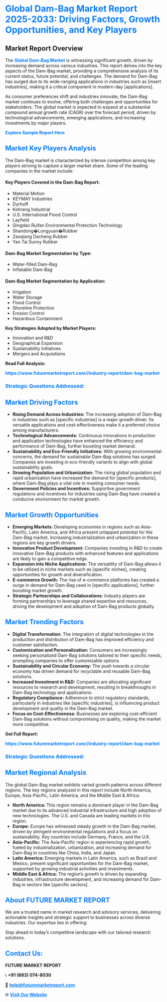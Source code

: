 <h1 style="color: #007BFF;">Global Dam-Bag Market Report 2025-2033: Driving Factors, Growth Opportunities, and Key Players</h1>

<section id="overview">
<h2>Market Report Overview</h2>
<p>The <a href="https://www.futuremarketreport.com//industry-report/dam-bag-market" style="color: #007BFF; text-decoration: none;"><strong>Global Dam-Bag Market</strong></a> is witnessing significant growth, driven by increasing demand across various industries. This report delves into the key aspects of the Dam-Bag market, providing a comprehensive analysis of its current status, future potential, and challenges. The demand for Dam-Bag has surged due to its wide-ranging applications in industries such as [insert industries], making it a critical component in modern-day [applications].</p>
<p>As consumer preferences shift and industries innovate, the Dam-Bag market continues to evolve, offering both challenges and opportunities for stakeholders. The global market is expected to expand at a substantial compound annual growth rate (CAGR) over the forecast period, driven by technological advancements, emerging applications, and increasing investments by major players.</p>
</section>

<section id="overview">
<p><a href="https://www.futuremarketreport.com//request-sample/reportId=92161" style="color: #007BFF; text-decoration: none;"><strong>Explore Sample Report Here</strong></a></p>
</section>

<section id="key-players">
<h2 style="color: #007BFF;">Market Key Players Analysis</h2>
<p>The Dam-Bag market is characterized by intense competition among key players striving to capture a larger market share. Some of the leading companies in the market include:</p>
<h4>Key Players Covered in the Dam-Bag Report:</h4>
<ul><li>Material Motion</li><li>KEYMAY Industries</li><li>Dyrhoff</li><li>Kohrang Industrial</li><li>U.S. International Flood Control</li><li>Layfield</li><li>Qingdao Ruifan Environmental Protection Technology</li><li>Shandong�Longyuan�Rubber</li><li>Zaoqiang Dacheng Rubber</li><li>Yan Tai Sunny Rubber</li></ul>
<h4>Dam-Bag Market Segmentation by Type:</h4>
<ul><li>Water-filled Dam-Bag</li><li>Inflatable Dam-Bag</li></ul>

<h4>Dam-Bag Market Segmentation by Application:</h4>
<ul><li>Irrigation</li><li>Water Storage</li><li>Flood Control</li><li>Shoreline Protection</li><li>Erosion Control</li><li>Hazardous Containment</li></ul>
<p><strong>Key Strategies Adopted by Market Players:</strong></p>
<ul>
<li>Innovation and R&D</li>
<li>Geographical Expansion</li>
<li>Sustainability Initiatives</li>
<li>Mergers and Acquisitions</li>
</ul>
</section>

<section>
<p><strong>Read Full Analysis: </strong></p><a href="https://www.futuremarketreport.com//industry-report/dam-bag-market" style="color: #007BFF; text-decoration: none;"><strong>https://www.futuremarketreport.com//industry-report/dam-bag-market</strong></a>
<h3 style="color: #007BFF;">Strategic Questions Addressed:</h3>
</section>

<section id="driving-factors">
<h2 style="color: #007BFF;">Market Driving Factors</h2>
<ul>
<li><strong>Rising Demand Across Industries:</strong> The increasing adoption of Dam-Bag in industries such as [specific industries] is a major growth driver. Its versatile applications and cost-effectiveness make it a preferred choice among manufacturers.</li>
<li><strong>Technological Advancements:</strong> Continuous innovations in production and application technologies have enhanced the efficiency and performance of Dam-Bag, further boosting market demand.</li>
<li><strong>Sustainability and Eco-Friendly Initiatives:</strong> With growing environmental concerns, the demand for sustainable Dam-Bag solutions has surged. Companies are investing in eco-friendly variants to align with global sustainability goals.</li>
<li><strong>Growing Population and Urbanization:</strong> The rising global population and rapid urbanization have increased the demand for [specific products], where Dam-Bag plays a vital role in meeting consumer needs.</li>
<li><strong>Government Policies and Incentives:</strong> Supportive government regulations and incentives for industries using Dam-Bag have created a conducive environment for market growth.</li>
</ul>
</section>

<section id="growth-opportunities">
<h2 style="color: #007BFF;">Market Growth Opportunities</h2>
<ul>
<li><strong>Emerging Markets:</strong> Developing economies in regions such as Asia-Pacific, Latin America, and Africa present untapped potential for the Dam-Bag market. Increasing industrialization and urbanization in these regions are key growth drivers.</li>
<li><strong>Innovative Product Development:</strong> Companies investing in R&D to create innovative Dam-Bag products with enhanced features and applications are likely to gain a competitive edge.</li>
<li><strong>Expansion into Niche Applications:</strong> The versatility of Dam-Bag allows it to be utilized in niche markets such as [specific niches], creating opportunities for growth and diversification.</li>
<li><strong>E-commerce Growth:</strong> The rise of e-commerce platforms has created a surge in demand for Dam-Bag used in [specific applications], further boosting market growth.</li>
<li><strong>Strategic Partnerships and Collaborations:</strong> Industry players are forming partnerships to leverage shared expertise and resources, driving the development and adoption of Dam-Bag products globally.</li>
</ul>
</section>

<section id="trending-factors">
<h2 style="color: #007BFF;">Market Trending Factors</h2>
<ul>
<li><strong>Digital Transformation:</strong> The integration of digital technologies in the production and distribution of Dam-Bag has improved efficiency and customer satisfaction.</li>
<li><strong>Customization and Personalization:</strong> Consumers are increasingly seeking personalized Dam-Bag solutions tailored to their specific needs, prompting companies to offer customizable options.</li>
<li><strong>Sustainability and Circular Economy:</strong> The push towards a circular economy has driven demand for recyclable and reusable Dam-Bag solutions.</li>
<li><strong>Increased Investment in R&D:</strong> Companies are allocating significant resources to research and development, resulting in breakthroughs in Dam-Bag technology and applications.</li>
<li><strong>Regulatory Compliance:</strong> Adherence to strict regulatory standards, particularly in industries like [specific industries], is influencing product development and quality in the Dam-Bag market.</li>
<li><strong>Focus on Cost-Effectiveness:</strong> Businesses are exploring cost-efficient Dam-Bag solutions without compromising on quality, making the market more competitive.</li>
</ul>
</section>

<section>
<p><strong>Get Full Report: </strong></p><a href="https://www.futuremarketreport.com//industry-report/dam-bag-market" style="color: #007BFF; text-decoration: none;"><strong>https://www.futuremarketreport.com//industry-report/dam-bag-market</strong></a>
<h3 style="color: #007BFF;">Strategic Questions Addressed:</h3>
</section>


<section id="regional-analysis">
<h2 style="color: #007BFF;">Market Regional Analysis</h2>
<p>The global Dam-Bag market exhibits varied growth patterns across different regions. The key regions analyzed in this report include North America, Europe, Asia-Pacific, Latin America, and the Middle East & Africa:</p>
<ul>
<li><strong>North America:</strong> This region remains a dominant player in the Dam-Bag market due to its advanced industrial infrastructure and high adoption of new technologies. The U.S. and Canada are leading markets in this region.</li>
<li><strong>Europe:</strong> Europe has witnessed steady growth in the Dam-Bag market, driven by stringent environmental regulations and a focus on sustainability. Key countries include Germany, France, and the U.K.</li>
<li><strong>Asia-Pacific:</strong> The Asia-Pacific region is experiencing rapid growth, fueled by industrialization, urbanization, and increasing demand for Dam-Bag in countries like China, India, and Japan.</li>
<li><strong>Latin America:</strong> Emerging markets in Latin America, such as Brazil and Mexico, present significant opportunities for the Dam-Bag market, supported by growing industrial activities and investments.</li>
<li><strong>Middle East & Africa:</strong> The region’s growth is driven by expanding industries, infrastructure development, and increasing demand for Dam-Bag in sectors like [specific sectors].</li>
</ul>
</section>

<footer>
<h2 style="color: #007BFF;">About FUTURE MARKET REPORT</h2>
<p>We are a trusted name in market research and advisory services, delivering actionable insights and strategic support to businesses across diverse industries. Our expertise lies in offering:</p>

<p>Stay ahead in today’s competitive landscape with our tailored research solutions.</p>

<h2 style="color: #007BFF;">Contact Us:</h2>
<p><strong>FUTURE MARKET REPORT</strong></p>
<p>📞 <strong>+91 (883) 074-8030</strong></p>
<p>📧 <strong><a href="mailto:help@futuremarketreport.com" style="color: #007BFF;">help@futuremarketreport.com</a></strong></p>
<p>🌐 <strong><a href="https://www.futuremarketreport.com/" style="color: #007BFF;">Visit Our Website</a></strong></p>
</footer>
